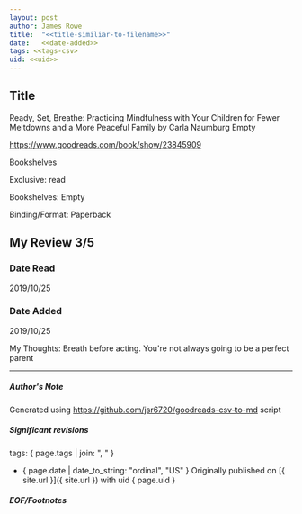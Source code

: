 ```yaml
---
layout: post
author: James Rowe
title:  "<<title-similiar-to-filename>>"
date:   <<date-added>>
tags: <<tags-csv>
uid: <<uid>>
---
```


<!-- highly dependent on how you personally use jekyll templates, and how you want this to show up -->

## Title

Ready, Set, Breathe: Practicing Mindfulness with Your Children for Fewer Meltdowns and a More Peaceful Family by Carla Naumburg
Empty 

https://www.goodreads.com/book/show/23845909

Bookshelves

Exclusive: read

Bookshelves: Empty

Binding/Format: Paperback

## My Review 3/5

### Date Read
2019/10/25

### Date Added
2019/10/25

My Thoughts: Breath before acting. You're not always going to be a perfect parent

---

##### Author's Note

Generated using https://github.com/jsr6720/goodreads-csv-to-md script

##### Significant revisions

tags: { page.tags | join: ", " } <!-- todo move this somewhere -->

- { page.date | date_to_string: "ordinal", "US" } Originally published on [{ site.url }]({ site.url }) with uid { page.uid }

##### EOF/Footnotes
